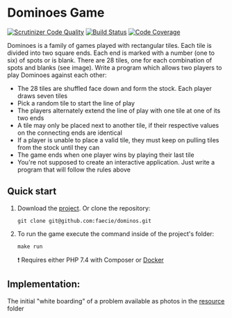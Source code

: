# Dominoes Game

[![Scrutinizer Code Quality](https://scrutinizer-ci.com/g/faecie/dominos/badges/quality-score.png?b=master)](https://scrutinizer-ci.com/g/faecie/dominos/?branch=master)
[![Build Status](https://scrutinizer-ci.com/g/faecie/dominos/badges/build.png?b=master)](https://scrutinizer-ci.com/g/faecie/dominos/build-status/master)
[![Code Coverage](https://scrutinizer-ci.com/g/faecie/dominos/badges/coverage.png?b=master)](https://scrutinizer-ci.com/g/faecie/dominos/?branch=master)

Dominoes is a family of games played with rectangular tiles. Each tile is divided into two square ends. Each end is marked with a number (one to
six) of spots or is blank. There are 28 tiles, one for each combination of spots and blanks (see image).
Write a program which allows two players to play Dominoes against each other:
 - The 28 tiles are shuffled face down and form the stock. Each player draws seven tiles
 - Pick a random tile to start the line of play
 - The players alternately extend the line of play with one tile at one of its two ends
 - A tile may only be placed next to another tile, if their respective values on the
connecting ends are identical
 - If a player is unable to place a valid tile, they must keep on pulling tiles from the stock
until they can
 - The game ends when one player wins by playing their last tile
 - You're not supposed to create an interactive application. Just write a program that will
follow the rules above

## Quick start
1. Download the [project](https://github.com/faecie/dominos/archive/master.zip). Or clone the repository:
    ```
    git clone git@github.com:faecie/dominos.git
    ```
    
2. To run the game execute the command inside of the project's folder:
    ```
   make run
   ```
    :exclamation: Requires either PHP 7.4 with Composer or [Docker](https://docs.docker.com/get-docker/)

## Implementation:

The initial "white boarding" of a problem available as photos in the [resource](../blob/master/resource/) folder

